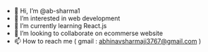 - 👋 Hi, I’m @ab-sharma1
- 👀 I’m interested in web development
- 🌱 I’m currently learning React.js
- 💞️ I’m looking to collaborate on ecommerse website
- 📫 How to reach me ( gmail : abhinavsharmaji3767@gmail.com )

<!---
ab-sharma1/ab-sharma1 is a ✨ special ✨ repository because its `README.md` (this file) appears on your GitHub profile.
You can click the Preview link to take a look at your changes.
--->
